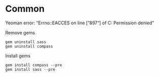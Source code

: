 # Common

Yeoman error: “Errno::EACCES on line [”897“] of C: Permission denied”

Remove gems

	gem uninstall sass
	gem uninstall compass

Install gems

	gem install compass --pre
	gem install sass --pre